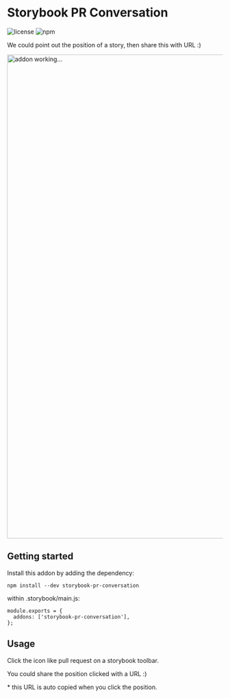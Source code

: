 # Storybook PR Conversation

![license](https://img.shields.io/github/license/solaoi/storybook-pr-conversation)
![npm](https://img.shields.io/npm/dt/storybook-pr-conversation.svg)

We could point out the position of a story, then share this with URL :)

<img width="1128" alt="addon working..." src="https://user-images.githubusercontent.com/46414076/111648685-f71ea100-8846-11eb-897e-e1eb63c6f19b.png">

## Getting started

Install this addon by adding the dependency:

```
npm install --dev storybook-pr-conversation
```

within .storybook/main.js:

```
module.exports = {
  addons: ['storybook-pr-conversation'],
};
```

## Usage

Click the icon like pull request on a storybook toolbar.

You could share the position clicked with a URL :)

\* this URL is auto copied when you click the position.
